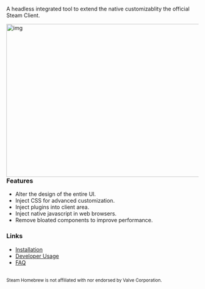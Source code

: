 A headless integrated tool to extend the native customizablity the official Steam Client.

<img src="https://github.com/SteamClientHomebrew/.github/blob/main/showcase_flat.png" alt="img" align="right" width="560px" height="400px">  

### Features
- Alter the design of the entire UI.
- Inject CSS for advanced customization.
- Inject plugins into client area.
- Inject native javascript in web browsers.
- Remove bloated components to improve performance.

### Links
- [Installation](https://github.com/SteamClientHomebrew/Millennium/wiki/Getting-Started#installation)
- [Developer Usage](https://github.com/SteamClientHomebrew/Millennium/wiki/Getting-Started#installation)
- [FAQ](https://github.com/SteamClientHomebrew/Millennium/wiki/Frequently-Asked-Questions)

<br>
<sub>Steam Homebrew is not affiliated with nor endorsed by Valve Corporation.</sub>
